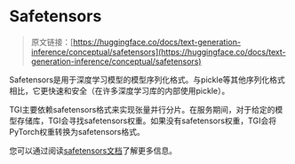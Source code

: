 # Safetensors

> 原文链接：[https://huggingface.co/docs/text-generation-inference/conceptual/safetensors](https://huggingface.co/docs/text-generation-inference/conceptual/safetensors)

Safetensors是用于深度学习模型的模型序列化格式。与pickle等其他序列化格式相比，它更快速和安全（在许多深度学习库的内部使用pickle）。

TGI主要依赖safetensors格式来实现张量并行分片。在服务期间，对于给定的模型存储库，TGI会寻找safetensors权重。如果没有safetensors权重，TGI会将PyTorch权重转换为safetensors格式。

您可以通过阅读[safetensors文档](https://huggingface.co/docs/safetensors/index)了解更多信息。
